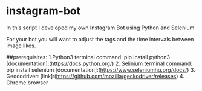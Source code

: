 # instagram-bot

In this script I developed my own Instagram Bot using Python and Selenium. 

For your bot you will want to adjust the tags and the time intervals between image likes. 

##prerequisites:
1.Python3
 terminal command: pip install python3
 [documentation]:(https://docs.python.org/)
2. Selinium
  terminal command: pip install selenium
  [documentation]:(https://www.seleniumhq.org/docs/)
3. Geocodriver:
   [link]:(https://github.com/mozilla/geckodriver/releases)
4. Chrome browser   
